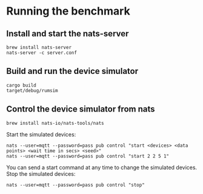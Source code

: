 # Running the benchmark

## Install and start the nats-server

```
brew install nats-server
nats-server -c server.conf
```

## Build and run the device simulator

```
cargo build
target/debug/rumsim
```

## Control the device simulator from nats

```
brew install nats-io/nats-tools/nats
```

Start the simulated devices:

```
nats --user=mqtt --password=pass pub control "start <devices> <data points> <wait time in secs> <seed>"
nats --user=mqtt --password=pass pub control "start 2 2 5 1"
```

You can send a start command at any time to change the simulated devices. Stop the simulated devices:

```
nats --user=mqtt --password=pass pub control "stop"
```
